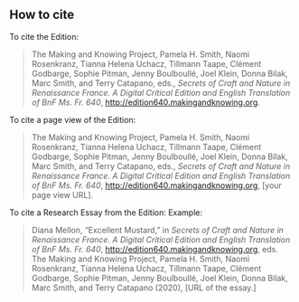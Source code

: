 ## How to cite

To cite the Edition:

> The Making and Knowing Project, Pamela H. Smith, Naomi Rosenkranz, Tianna Helena Uchacz, Tillmann Taape, Clément Godbarge, Sophie Pitman, Jenny Boulboullé, Joel Klein, Donna Bilak, Marc Smith, and Terry Catapano, eds., *Secrets of Craft and Nature in Renaissance France. A Digital Critical Edition and English Translation of BnF Ms. Fr. 640*, http://edition640.makingandknowing.org.

To cite a page view of the Edition:

> The Making and Knowing Project, Pamela H. Smith, Naomi Rosenkranz, Tianna Helena Uchacz, Tillmann Taape, Clément Godbarge, Sophie Pitman, Jenny Boulboullé, Joel Klein, Donna Bilak, Marc Smith, and Terry Catapano, eds., *Secrets of Craft and Nature in Renaissance France. A Digital Critical Edition and English Translation of BnF Ms. Fr. 640*, http://edition640.makingandknowing.org, [your page view URL].

To cite a Research Essay from the Edition:
Example:

> Diana Mellon, “Excellent Mustard,” in *Secrets of Craft and Nature in Renaissance France. A Digital Critical Edition and English Translation of BnF Ms. Fr. 640*, http://edition640.makingandknowing.org, eds. The Making and Knowing Project, Pamela H. Smith, Naomi Rosenkranz, Tianna Helena Uchacz, Tillmann Taape, Clément Godbarge, Sophie Pitman, Jenny Boulboullé, Joel Klein, Donna Bilak, Marc Smith, and Terry Catapano (2020), [URL of the essay.]


